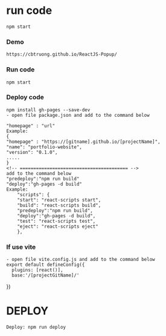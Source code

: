 
# run code 
    npm start
### Demo
    https://cbtruong.github.io/ReactJS-Popup/
### Run code 
    npm start
### Deploy code
    npm install gh-pages --save-dev
    - open file package.json and add to the command below

    "homepage" : "url"
    Example:
    {
    "homepage" : "https://[gitname].github.io/[projectName]",
    "name": "portfolio-website",
    "version": "0.1.0",
    .....
    }
    <!-- ======================================== -->
    add to the command below
    "predeploy":"npm run build"
    "deploy":"gh-pages -d build"
    Example:
        "scripts": {
        "start": "react-scripts start",
        "build": "react-scripts build",
        "predeploy":"npm run build",
        "deploy":"gh-pages -d build",
        "test": "react-scripts test",
        "eject": "react-scripts eject"
        },
### If use vite
    - open file vite.config.js and add to the command below
    export default defineConfig({
      plugins: [react()],
      base:'/[projectGitName]/'
})

# DEPLOY
    Deploy: npm run deploy
